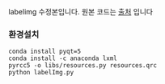 labelimg 수정본입니다.
원본 코드는 [출처](https://github.com/HumanSignal/labelImg) 입니다

### 환경설치
```
conda install pyqt=5
conda install -c anaconda lxml
pyrcc5 -o libs/resources.py resources.qrc
python labelImg.py
```
